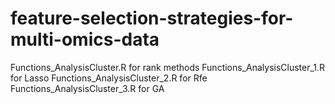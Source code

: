 # feature-selection-strategies-for-multi-omics-data
Functions_AnalysisCluster.R for rank methods
Functions_AnalysisCluster_1.R for Lasso
Functions_AnalysisCluster_2.R for Rfe
Functions_AnalysisCluster_3.R for GA
